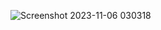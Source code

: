 ![Screenshot 2023-11-06 030318](https://github.com/elfentrank/discord-boost-tool-v2/assets/111421033/42f93336-e28f-4d08-80ad-7c2a736d11b5)
